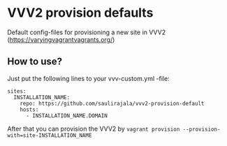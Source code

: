 # VVV2 provision defaults
Default config-files for provisioning a new site in VVV2 (https://varyingvagrantvagrants.org/)

## How to use?
Just put the following lines to your vvv-custom.yml -file:

```
sites:
  INSTALLATION_NAME:
    repo: https://github.com/saulirajala/vvv2-provision-default
    hosts:
      - INSTALLATION_NAME.DOMAIN
```

After that you can provision the VVV2 by `vagrant provision --provision-with=site-INSTALLATION_NAME`
